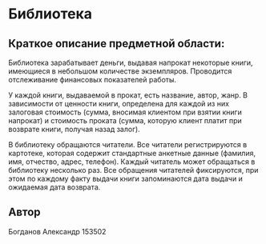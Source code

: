 # Библиотека

## Краткое описание предметной области:

Библиотека зарабатывает деньги, выдавая напрокат некоторые книги,
имеющиеся в небольшом количестве экземпляров. Проводится отслеживание финансовых показателей работы.

У каждой книги, выдаваемой в прокат, есть название, автор, жанр.
В зависимости от ценности книги, определена 
для каждой из них залоговая стоимость 
(сумма, вносимая клиентом при взятии книги напрокат) и стоимость проката 
(сумма, которую клиент платит при возврате книги, получая назад залог).

В библиотеку обращаются читатели. Все читатели регистрируются в картотеке, 
которая содержит стандартные анкетные данные (фамилия, имя, отчество, адрес, телефон). 
Каждый читатель может обращаться в библиотеку несколько раз.
Все обращения читателей фиксируются, при этом по каждому факту 
выдачи книги запоминаются дата выдачи и ожидаемая дата возврата.

## Автор

Богданов Александр 153502
